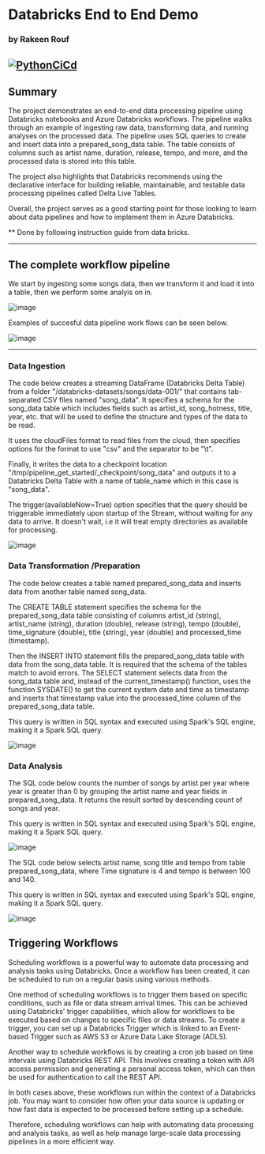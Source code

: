 # Databricks End to End Demo
### by Rakeen Rouf

[![PythonCiCd](https://github.com/rmr327/DataBricksEndtoEndDemo/actions/workflows/python_ci_cd.yml/badge.svg)](https://github.com/rmr327/DataBricksEndtoEndDemo/actions/workflows/python_ci_cd.yml)
---

## **Summary**

The project demonstrates an end-to-end data processing pipeline using Databricks notebooks and Azure Databricks workflows. The pipeline walks through an example of ingesting raw data, transforming data, and running analyses on the processed data. The pipeline uses SQL queries to create and insert data into a prepared_song_data table. The table consists of columns such as artist name, duration, release, tempo, and more, and the processed data is stored into this table.

The project also highlights that Databricks recommends using the declarative interface for building reliable, maintainable, and testable data processing pipelines called Delta Live Tables.

Overall, the project serves as a good starting point for those looking to learn about data pipelines and how to implement them in Azure Databricks.

** Done by following instruction guide from data bricks.

---

## **The complete workflow pipeline**

We start by ingesting some songs data, then we transform it and load it into a table, then we perform some analyis on in.

![image](https://github.com/rmr327/DataBricksEndtoEndDemo/assets/36940292/17584460-80e1-4970-99e4-43e863545104)

Examples of succesful data pipeline work flows can be seen below.

![image](https://github.com/rmr327/DataBricksEndtoEndDemo/assets/36940292/3a821c16-c463-41f4-beed-3a2e18f36661)

---

### **Data Ingestion**

The code below creates a streaming DataFrame (Databricks Delta Table) from a folder "/databricks-datasets/songs/data-001/" that contains tab-separated CSV files named "song_data". It specifies a schema for the song_data table which includes fields such as artist_id, song_hotness, title, year, etc. that will be used to define the structure and types of the data to be read.

It uses the cloudFiles format to read files from the cloud, then specifies options for the format to use "csv" and the separator to be "\t".

Finally, it writes the data to a checkpoint location "/tmp/pipeline_get_started/_checkpoint/song_data" and outputs it to a Databricks Delta Table with a name of table_name which in this case is "song_data".

The trigger(availableNow=True) option specifies that the query should be triggerable immediately upon startup of the Stream, without waiting for any data to arrive. It doesn't wait, i.e it will treat empty directories as available for processing.

![image](https://github.com/rmr327/DataBricksEndtoEndDemo/assets/36940292/d9f6eef4-8437-45a8-9954-a1e9ba0144e8)

### **Data Transformation /Preparation**

The code below creates a table named prepared_song_data and inserts data from another table named song_data.

The CREATE TABLE statement specifies the schema for the prepared_song_data table consisting of columns artist_id (string), artist_name (string), duration (double), release (string), tempo (double), time_signature (double), title (string), year (double) and processed_time (timestamp).

Then the INSERT INTO statement fills the prepared_song_data table with data from the song_data table. It is required that the schema of the tables match to avoid errors. The SELECT statement selects data from the song_data table and, instead of the current_timestamp() function, uses the function SYSDATE() to get the current system date and time as timestamp and inserts that timestamp value into the processed_time column of the prepared_song_data table.

This query is written in SQL syntax and executed using Spark's SQL engine, making it a Spark SQL query.

![image](https://github.com/rmr327/DataBricksEndtoEndDemo/assets/36940292/d98839e6-f58d-4193-8939-070b4140562a)

### **Data Analysis**

The SQL code below counts the number of songs by artist per year where year is greater than 0 by grouping the artist name and year fields in prepared_song_data. It returns the result sorted by descending count of songs and year.

This query is written in SQL syntax and executed using Spark's SQL engine, making it a Spark SQL query.

![image](https://github.com/rmr327/DataBricksEndtoEndDemo/assets/36940292/17646df8-246f-4baa-99da-3287a3c958df)

The SQL code below selects artist name, song title and tempo from table prepared_song_data, where Time signature is 4 and tempo is between 100 and 140.

This query is written in SQL syntax and executed using Spark's SQL engine, making it a Spark SQL query.

![image](https://github.com/rmr327/DataBricksEndtoEndDemo/assets/36940292/43e79c31-b39b-4058-838d-b7ca290f1550)

## **Triggering Workflows**

Scheduling workflows is a powerful way to automate data processing and analysis tasks using Databricks. Once a workflow has been created, it can be scheduled to run on a regular basis using various methods.

One method of scheduling workflows is to trigger them based on specific conditions, such as file or data stream arrival times. This can be achieved using Databricks' trigger capabilities, which allow for workflows to be executed based on changes to specific files or data streams. To create a trigger, you can set up a Databricks Trigger which is linked to an Event-based Trigger such as AWS S3 or Azure Data Lake Storage (ADLS).

Another way to schedule workflows is by creating a cron job based on time intervals using Databricks REST API. This involves creating a token with API access permission and generating a personal access token, which can then be used for authentication to call the REST API.

In both cases above, these workflows run within the context of a Databricks job. You may want to consider how often your data source is updating or how fast data is expected to be processed before setting up a schedule.

Therefore, scheduling workflows can help with automating data processing and analysis tasks, as well as help manage large-scale data processing pipelines in a more efficient way.
